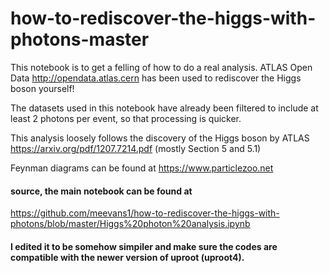 # how-to-rediscover-the-higgs-with-photons-master

This notebook is to get a felling of how to do a real analysis. ATLAS Open Data http://opendata.atlas.cern has been used to rediscover the Higgs boson yourself!

The datasets used in this notebook have already been filtered to include at least 2 photons per event, so that processing is quicker.

This analysis loosely follows the discovery of the Higgs boson by ATLAS https://arxiv.org/pdf/1207.7214.pdf (mostly Section 5 and 5.1)

Feynman diagrams can be found at https://www.particlezoo.net

#### source, the main notebook can be found at  
https://github.com/meevans1/how-to-rediscover-the-higgs-with-photons/blob/master/Higgs%20photon%20analysis.ipynb

#### I edited it to be somehow simpiler and make sure the codes are compatible with the newer version of uproot (uproot4).
